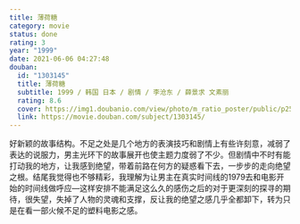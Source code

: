 ```yaml
---
title: 薄荷糖
category: movie
status: done
rating: 3
year: "1999"
date: 2021-06-06 04:27:48
douban:
  id: "1303145"
  title: 薄荷糖
  subtitle: 1999 / 韩国 日本 / 剧情 / 李沧东 / 薛景求 文素丽
  rating: 8.6
  cover: https://img1.doubanio.com/view/photo/m_ratio_poster/public/p2519637549.jpg
  link: https://movie.douban.com/subject/1303145/
---
```


好新颖的故事结构。不足之处是几个地方的表演技巧和剧情上有些许刻意，减弱了表达的说服力，男主光环下的故事展开也使主题力度弱了不少。但剧情中不时有能打动我的地方，让我感到绝望，带着前路在何方的疑惑看下去，一步步的走向绝望之根。结尾我觉得也不够精彩，我理解为让男主在真实时间线的1979去和电影开始的时间线做呼应—这样安排不能满足这么久的感伤之后的对于更深刻的探寻的期待，很失望，失掉了人物的灵魂和支撑，反让我的绝望之感几乎全都卸下，转为只是在看一部火候不足的塑料电影之感。
